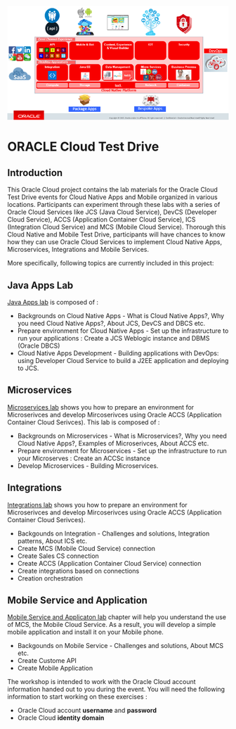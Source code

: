 ![](common/images/OracleCloudNativePlatform.PNG)
---
# ORACLE Cloud Test Drive #

## Introduction ##

This Oracle Cloud project contains the lab materials for the Oracle Cloud Test Drive events for Cloud Native Apps and Mobile organized in various locations.  Participants can experiment through these labs with a series of Oracle Cloud Services like JCS (Java Cloud Service), DevCS (Developer Cloud Service), ACCS (Application Container Cloud Service), ICS (Integration Cloud Service) and MCS (Mobile Cloud Service). Thorough this Cloud Native and Mobile Test Drive, participants will have chances to know how they can use Oracle Cloud Services to implement Cloud Native Apps, Microservices, Integrations and Mobile Services.  

More specifically, following topics are currently included in this project:

## Java Apps Lab ##
[Java Apps lab](https://github.com/cholho/APACTestDrive-CloudNative_Mobile/blob/master/Java%20Apps/JavaAppsLab.md) is composed of :
+ Backgrounds on Cloud Native Apps - What is Cloud Native Apps?, Why you need Cloud Native Apps?, About JCS, DevCS and DBCS etc.
+ Prepare environment for Cloud Native Apps - Set up the infrastructure to run your applications : Create a JCS Weblogic instance and DBMS (Oracle DBCS)
+ Cloud Native Apps Development - Building applications with DevOps: using Developer Cloud Service to build a J2EE application and deploying to JCS.

## Microservices ##
[Microservices lab](https://github.com/cholho/APACTestDrive-CloudNative_Mobile/blob/master/Microservices/MicroservicesLab.md) shows you how to prepare an environment for Microserivces and develop Mircoserivces using Oracle ACCS (Application Container Cloud Serivces). This lab is composed of : 
+ Backgrounds on Microservices - What is Microservices?, Why you need Cloud Native Apps?, Examples of Microserivces, About ACCS etc.
+ Prepare environment for Microservices - Set up the infrastructure to run your Microserves : Create an ACCSc instance
+ Develop Microservices - Building Microservices.

## Integrations ##
[Integrations lab](https://github.com/cholho/APACTestDrive-CloudNative_Mobile/blob/master/Integrations/IntegrationsLab.md) shows you how to prepare an environment for Microserivces and develop Mircoserivces using Oracle ACCS (Application Container Cloud Serivces).
+ Backgounds on Integration - Challenges and solutions, Integration patterns, About ICS etc.
+ Create MCS (Mobile Cloud Service) connection
+ Create Sales CS connection
+ Create ACCS (Application Container Cloud Service) connection
+ Create integrations based on connections
+ Creation orchestration

## Mobile Service and Application ##
[Mobile Service and Applicaton lab](https://github.com/cholho/APACTestDrive-CloudNative_Mobile/blob/master/Mobile%20Service%20and%20App/MobileServiceAndApp.md) chapter will help you understand the use of MCS, the Mobile Cloud Service.  As a result, you will develop a simple mobile application and install it on your Mobile phone.
+ Backgounds on Mobile Service - Challenges and solutions, About MCS etc.
+ Create Custome API
+ Create Mobile Application

The workshop is intended to work with the Oracle Cloud account information handed out to you during the event.  You will need the following information to start working on these exercises :

+ Oracle Cloud account **username** and **password**
+ Oracle Cloud **identity domain**
